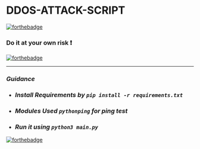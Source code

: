 # DDOS-ATTACK-SCRIPT
[![forthebadge](https://forthebadge.com/images/badges/made-with-python.svg)](https://forthebadge.com)
### Do it at your own risk :heavy_exclamation_mark:
[![forthebadge](https://forthebadge.com/images/badges/pretty-risque.svg)](https://forthebadge.com)
- - -
### *Guidance*
  - ### *Install Requirements by `pip install -r requirements.txt`*
  - ### *Modules Used `pythonping` for ping test*
  - ### *Run it using `python3 main.py`*
  
 [![forthebadge](https://forthebadge.com/images/badges/built-with-love.svg)](https://forthebadge.com)
